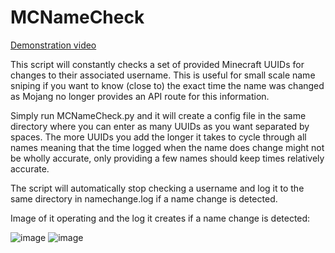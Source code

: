 # MCNameCheck
[Demonstration video](https://www.youtube.com/watch?v=f99nugP4pf8)

This script will constantly checks a set of provided Minecraft UUIDs for changes to their associated username. This is useful for small scale name sniping if you want to know (close to) the exact time the name was changed as Mojang no longer provides an API route for this information.

Simply run MCNameCheck.py and it will create a config file in the same directory where you can enter as many UUIDs as you want separated by spaces. The more UUIDs you add the longer it takes to cycle through all names meaning that the time logged when the name does change might not be wholly accurate, only providing a few names should keep times relatively accurate.

The script will automatically stop checking a username and log it to the same directory in namechange.log if a name change is detected.

Image of it operating and the log it creates if a name change is detected:

![image](https://user-images.githubusercontent.com/49851457/208677880-212abd11-2117-4521-845d-fc826641ded7.png)
![image](https://user-images.githubusercontent.com/49851457/208664961-04ac308b-93ae-42cf-bc1b-82f4d15db67b.png)
